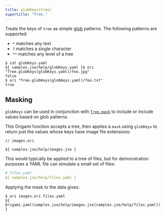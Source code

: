 ```yaml
---
title: globKeys(tree)
supertitle: "Tree."
---
```


Treats the keys of `tree` as simple [glob](<https://en.m.wikipedia.org/wiki/Glob_(programming)>) patterns. The following patterns are supported:

- `*` matches any text
- `?` matches a single character
- `**` matches any level of a tree

```console
$ cat globKeys.yaml
${ samples.jse/help/globKeys.yaml }$ ori "Tree.globKeys(globKeys.yaml)/foo.jpg"
false
$ ori "Tree.globKeys(globKeys.yaml)/foo.txt"
true
```

## Masking

`globKeys` can be used in conjunction with [`Tree.mask`](mask.html#mask-with-globs-and-regular-expressions) to include or include values based on glob patterns.

This Origami function accepts a tree, then applies a `mask` using `globKeys` to return just the values whose keys have image file extensions:

```ori
// images.ori

${ samples.jse/help/images.jse }
```

This would typically be applied to a tree of files, but for demonstration purposes a YAML file can simulate a small set of files:

```yaml
# files.yaml
${ samples.jse/help/files.yaml }
```

Applying the mask to the data gives:

```console
$ ori images.ori files.yaml
${ Origami.yaml(samples.jse/help/images.jse(samples.jse/help/files.yaml)) }
```
